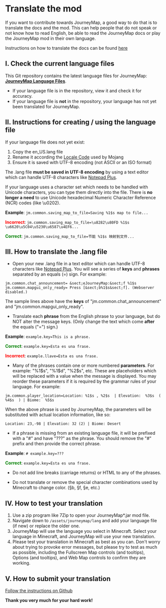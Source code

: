 # **Translate the mod**

If you want to contribute towards JourneyMap, a good way to do that is to translate the docs and the mod. This can help people that do not speak or not know how to read English, be able to read the JourneyMap docs or play the JourneyMap mod in their own language.

Instructions on how to translate the docs can be found [here](translate-docs.md)

## **I. Check the current language files**

This Git repository contains the latest language files for JourneyMap: **[JourneyMap Language Files](https://github.com/TeamJM/journeymap-lang)**.

- If your language file is in the repository, view it and check it for accuracy.
- If your language file is **not** in the repository, your language has not yet been translated for JourneyMap.

## **II. Instructions for creating / using the language file**

If your language file does not yet exist:

1. Copy the en_US.lang file
2. Rename it according the [Locale Code](https://minecraft.wiki/w/Language) used by Mojang
3. Ensure it is saved with UTF-8 encoding (not ASCII or an ISO format)

The .lang file **must be saved in UTF-8 encoding** by using a text editor which can handle UTF-8 characters like [Notepad Plus](https://notepad-plus-plus.org/).

If your language uses a character set which needs to be handled with Unicode characters, you can type them directly into the file. There is **no longer a need** to use Unicode hexadecimal Numeric Character Reference (NCR) codes (like \u0202).

**Example**: `jm.common.saving_map_to_file=Saving %1$s map to file...`

<span style="color: red">**Incorrect**</span>: <code>jm.common.saving_map_to_file=\u8282\u80FD %1$s \u6620\u5C04\u5230\u6587\u4EF6...</code>

<span style="color: green">**Correct**</span>: <code>jm.common.saving_map_to_file=节能 %1$s 映射到文件...</code>

## **III. How to translate the .lang file**

- Open your new .lang file in a text editor which can handle UTF-8 characters like [Notepad Plus](https://notepad-plus-plus.org/). You will see a series of **keys** and **phrases** separated by an equals (=) sign. For example:

`jm.common.chat_announcement= &sect;eJourneyMap:&sect;f %1$s`
`jm.common.mapgui_only_ready= Press [&sect;b%1$s&sect;f]. (Webserver disabled.)`

The sample lines above have the **keys** of "jm.common.chat_announcement" and "jm.common.mapgui_only_ready".

- Translate each **phrase** from the English phrase to your language, but do NOT alter the message keys. (Only change the text which come **after** the equals ("=") sign.)

**Example**: `example.key=This is a phrase.`

<span style="color: green">**Correct**</span>: <code>example.key=Esta es una frase.</code>

<span style="color: red">**Incorrect**</span>: <code>example.llave=Esta es una frase.</code>

- Many of the phrases contain one or more numbered **parameters**. For example: "%1$s", "%1$d", "%2$s", etc. These are placeholders which will be replaced with a value when the message is displayed. You may reorder these parameters if it is required by the grammar rules of your language. For example:

`jm.common.player_location=Location: %1$s , %2$s  | Elevation:  %3$s  (  %4$s  ) | Biome:  %5$s`

When the above phrase is used by JourneyMap, the parameters will be substituted with actual location information, like so:

`Location: 23,-98 | Elevation: 32 (2) | Biome: Desert`

- If a phrase is missing from an existing language file, it will be prefixed with a "#" and have "???" as the phrase.  You should remove the "#" prefix and then provide the correct phrase.

**Example**: `# example.key=???`

<span style="color: green">**Correct**</span>: <code>example.key=Esta es una frase.</code>

- Do not add line breaks (carriage returns) or HTML to any of the phrases.

- Do not translate or remove the special character combinations used by Minecraft to change color. (&sect;b, &sect;f, &sect;e, etc.)

## **IV. How to test your translation**

1. Use a zip program like 7Zip to open your JourneyMap*.jar mod file.
2. Navigate down to `/assets/journeymap/lang` and add your language file (if new) or replace the older one.
3. JourneyMap will use the language you select in Minecraft. Select your language in Minecraft, and JourneyMap will use your new translation.
4. Please test your translation in Minecraft as best as you can. Don't worry about trying to provoke error messages, but please try to test as much as possible, including the Fullscreen Map controls (and tooltips), Options (and tooltips), and Web Map controls to confirm they are working.

## **V. How to submit your translation**

[Follow the instructions on Github](https://github.com/TeamJM/journeymap-lang#how-to-translate-journeymap)

**Thank you very much for your hard work!**
